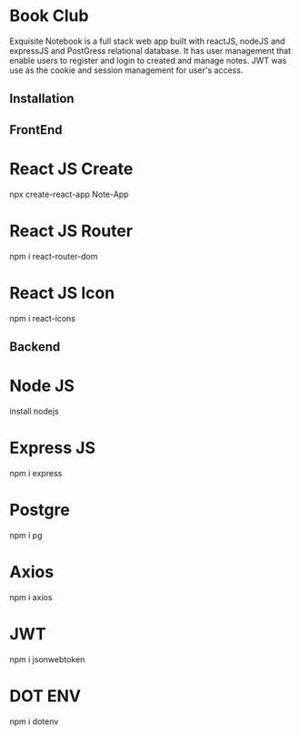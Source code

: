 # Book Club

Exquisite Notebook is a full stack web app built with reactJS, nodeJS and expressJS and PostGress relational database.
It has user management that enable users to register and login to created and manage notes.
JWT was use as the cookie and session management for user's access.

## Installation


## FrontEnd
# React JS Create
npx create-react-app Note-App

# React JS Router
npm i react-router-dom

# React JS Icon
npm i react-icons


## Backend

# Node JS
install nodejs

# Express JS
npm i express

# Postgre
npm i pg

# Axios
npm i axios

# JWT
npm i jsonwebtoken

# DOT ENV
npm i dotenv
